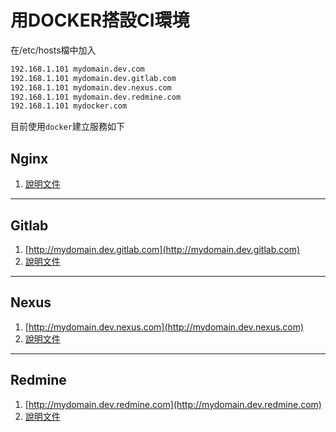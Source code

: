 # 用DOCKER搭設CI環境

在/etc/hosts檔中加入

```bash
192.168.1.101 mydomain.dev.com
192.168.1.101 mydomain.dev.gitlab.com
192.168.1.101 mydomain.dev.nexus.com
192.168.1.101 mydomain.dev.redmine.com
192.168.1.101 mydocker.com
```

目前使用`docker`建立服務如下

## Nginx

1. [說明文件](Nginx.md)

---

## Gitlab

1. [http://mydomain.dev.gitlab.com](http://mydomain.dev.gitlab.com)
2. [說明文件](Gitlab.md)

---

## Nexus

1. [http://mydomain.dev.nexus.com](http://mydomain.dev.nexus.com)
2. [說明文件](Nexus.md)

---

## Redmine

1. [http://mydomain.dev.redmine.com](http://mydomain.dev.redmine.com)
2. [說明文件](Redmine.md)
